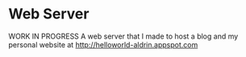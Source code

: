 Web Server
============

WORK IN PROGRESS
A web server that I made to host a blog and my personal website at http://helloworld-aldrin.appspot.com 
